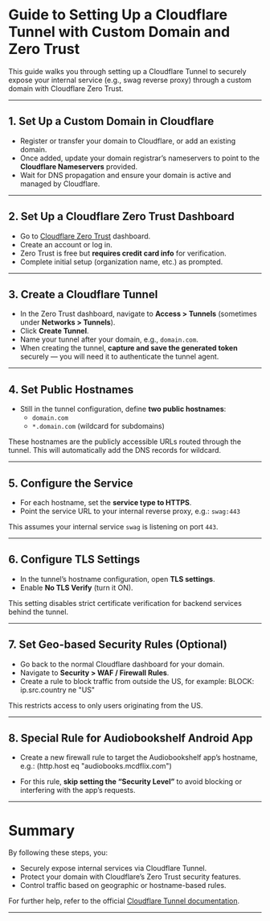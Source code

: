 # Guide to Setting Up a Cloudflare Tunnel with Custom Domain and Zero Trust

This guide walks you through setting up a Cloudflare Tunnel to securely expose your internal service (e.g., swag reverse proxy) through a custom domain with Cloudflare Zero Trust.

---

## 1. Set Up a Custom Domain in Cloudflare

- Register or transfer your domain to Cloudflare, or add an existing domain.
- Once added, update your domain registrar’s nameservers to point to the **Cloudflare Nameservers** provided.
- Wait for DNS propagation and ensure your domain is active and managed by Cloudflare.

---

## 2. Set Up a Cloudflare Zero Trust Dashboard

- Go to [Cloudflare Zero Trust](https://one.dash.cloudflare.com/) dashboard.
- Create an account or log in.
- Zero Trust is free but **requires credit card info** for verification.
- Complete initial setup (organization name, etc.) as prompted.

---

## 3. Create a Cloudflare Tunnel

- In the Zero Trust dashboard, navigate to **Access > Tunnels** (sometimes under **Networks > Tunnels**).
- Click **Create Tunnel**.
- Name your tunnel after your domain, e.g., `domain.com`.
- When creating the tunnel, **capture and save the generated token** securely — you will need it to authenticate the tunnel agent.

---

## 4. Set Public Hostnames

- Still in the tunnel configuration, define **two public hostnames**:
  - `domain.com`
  - `*.domain.com` (wildcard for subdomains)

These hostnames are the publicly accessible URLs routed through the tunnel.
This will automatically add the DNS records for wildcard.

---

## 5. Configure the Service

- For each hostname, set the **service type to HTTPS**.
- Point the service URL to your internal reverse proxy, e.g.: ```swag:443```

This assumes your internal service `swag` is listening on port ``443``.

---

## 6. Configure TLS Settings

- In the tunnel’s hostname configuration, open **TLS settings**.
- Enable **No TLS Verify** (turn it ON).

This setting disables strict certificate verification for backend services behind the tunnel.

---

## 7. Set Geo-based Security Rules (Optional)

- Go back to the normal Cloudflare dashboard for your domain.
- Navigate to **Security > WAF / Firewall Rules**.
- Create a rule to block traffic from outside the US, for example: BLOCK: ip.src.country ne "US"


This restricts access to only users originating from the US.

---

## 8. Special Rule for Audiobookshelf Android App

- Create a new firewall rule to target the Audiobookshelf app’s hostname, e.g.: (http.host eq "audiobooks.mcdflix.com")


- For this rule, **skip setting the “Security Level”** to avoid blocking or interfering with the app’s requests.

---

# Summary

By following these steps, you:

- Securely expose internal services via Cloudflare Tunnel.
- Protect your domain with Cloudflare’s Zero Trust security features.
- Control traffic based on geographic or hostname-based rules.

For further help, refer to the official [Cloudflare Tunnel documentation](https://developers.cloudflare.com/cloudflare-one/connections/connect-apps/).

---